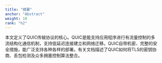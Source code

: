 ```yaml
---
title: "摘要"
anchor: "Abstract"
weight: 10
rank: "h2"
---
```



本文定义了QUIC传输协议的核心。QUIC是能支持应用程序进行有流量控制的多流结构化通信机制，支持低延迟连接建立和网络迁移。QUIC自带机密、完整的安全措施，能广泛支持各种各样的部署。有关文档描述了QUIC如何将TLS的密钥协商、丢包检测及众多拥塞控制算法整合。

